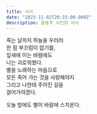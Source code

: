 ```yaml
---
title: 서시
date: "2023-11-02T20:15:00.000Z"
description: 윤동주 시인의 서시
---
```


죽는 날까지 하늘을 우러러  
한 점 부끄럼이 없기를,  
잎새에 이는 바람에도  
나는 괴로워했다.  
별을 노래하는 마음으로  
모든 죽어 가는 것을 사랑해야지  
그리고 나한테 주어진 길을  
걸어가야겠다.  

오늘 밤에도 별이 바람에 스치운다.
